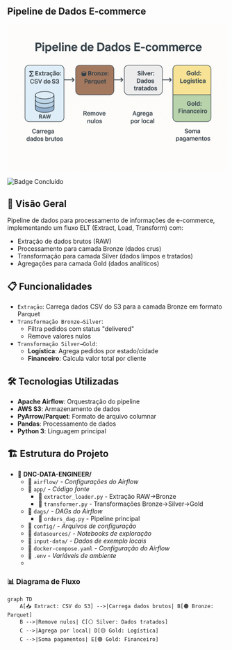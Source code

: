 ## Pipeline de Dados E-commerce

<p align="center">
  <img src=".img/capa.png" alt="Diagrama do Pipeline de Dados" width="600">
</p>

![Badge Concluído](https://img.shields.io/badge/STATUS-CONCLU%C3%8DDO-success?style=for-the-badge&color=4CAF50)
## 📌 Visão Geral

Pipeline de dados para processamento de informações de e-commerce, implementando um fluxo ELT (Extract, Load, Transform) com:
- Extração de dados brutos (RAW)
- Processamento para camada Bronze (dados crus)
- Transformação para camada Silver (dados limpos e tratados)
- Agregações para camada Gold (dados analíticos)

## 📋 Funcionalidades

- `Extração`: Carrega dados CSV do S3 para a camada Bronze em formato Parquet
- `Transformação Bronze→Silver`: 
  - Filtra pedidos com status "delivered"
  - Remove valores nulos
- `Transformação Silver→Gold`:
  - **Logística**: Agrega pedidos por estado/cidade
  - **Financeiro**: Calcula valor total por cliente

## 🛠 Tecnologias Utilizadas

- **Apache Airflow**: Orquestração do pipeline
- **AWS S3**: Armazenamento de dados
- **PyArrow/Parquet**: Formato de arquivo columnar
- **Pandas**: Processamento de dados
- **Python 3**: Linguagem principal

## 🏗 Estrutura do Projeto
- 📁 **DNC-DATA-ENGINEER/**
  - 📁 `airflow/` - _Configurações do Airflow_
  - 📁 `app/` - _Código fonte_
    - 📄 `extractor_loader.py` - Extração RAW→Bronze
    - 📄 `transformer.py` - Transformações Bronze→Silver→Gold
  - 📁 `dags/` - _DAGs do Airflow_
    - 📄 `orders_dag.py` - Pipeline principal
  - 📁 `config/` - _Arquivos de configuração_
  - 📁 `datasources/` - _Notebooks de exploração_
  - 📁 `input-data/` - _Dados de exemplo locais_
  - 📄 `docker-compose.yaml` - _Configuração do Airflow_
  - 📄 `.env` - _Variáveis de ambiente_
  - 
### 📊 Diagrama de Fluxo
```mermaid
graph TD
    A[📥 Extract: CSV do S3] -->|Carrega dados brutos| B[🟤 Bronze: Parquet]
    B -->|Remove nulos| C[⚪ Silver: Dados tratados]
    C -->|Agrega por local| D[🟡 Gold: Logística]
    C -->|Soma pagamentos| E[🟢 Gold: Financeiro]
